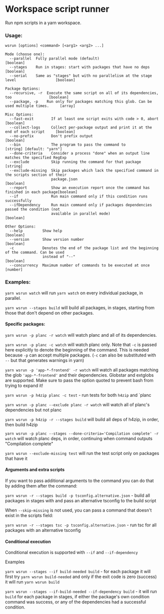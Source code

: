 # Workspace script runner

Run npm scripts in a yarn workspace.

### Usage:

```
wsrun [options] <command> [<arg1> <arg2> ...]

Mode (choose one):
  --parallel  Fully parallel mode (default)                                                [boolean]
  --stages    Run in stages: start with packages that have no deps                         [boolean]
  --serial    Same as "stages" but with no parallelism at the stage level                  [boolean]

Package Options:
  --recursive, -r  Execute the same script on all of its dependencies, too                 [boolean]
  --package, -p    Run only for packages matching this glob. Can be used multiple times.     [array]

Misc Options:
  --fast-exit        If at least one script exits with code > 0, abort                     [boolean]
  --collect-logs     Collect per-package output and print it at the end of each script     [boolean]
  --no-prefix        Don't prefix output                                                   [boolean]
  --bin              The program to pass the command to                   [string] [default: "yarn"]
  --done-criteria    Consider a process "done" when an output line matches the specified RegExp
  --exclude          Skip running the command for that package                              [string]
  --exclude-missing  Skip packages which lack the specified command in the scripts section of their
                     package.json                                                          [boolean]
  --report           Show an execution report once the command has finished in each package[boolean]
  --if               Run main command only if this condition runs successfully
  --ifDependency     Run main command only if packages dependencies passed the condition (not
                     available in parallel mode)                                           [boolean]

Other Options:
  --help         Show help                                                                 [boolean]
  --version      Show version number                                                       [boolean]
  -c             Denotes the end of the package list and the beginning of the command. Can be used
                 instead of "--"                                                           [boolean]
  --concurrency  Maximum number of commands to be executed at once                          [number]

```

### Examples:

`yarn wsrun watch` will run `yarn watch` on every individual package, in parallel.

`yarn wsrun --stages build` will build all packages, in stages, starting from those that don't depend on other packages.

#### Specific packages:

`yarn wsrun -p planc -r watch` will watch planc and all of its dependencies.

`yarn wsrun -p planc -c watch` will watch planc only. Note that `-c` is passed here explicitly to
denote the beginning of the command. This is needed because `-p` can accept multiple packages. (`-c`
can also be substituted with `--` but that generates warnings in yarn)

`yarn wsrun -p 'app-*-frontend' -r watch` will watch all packages matching the glob
`'app-*-frontend'` and their dependencies. Globstar and extglobs are supported. Make sure to pass
the option quoted to prevent bash from trying to expand it!

`yarn wsrun -p h4zip planc -c test` - run tests for both `h4zip` and `planc

`yarn wsrun -p planc --exclude planc -r watch` will watch all of planc's dependencies but not planc

`yarn wsrun -p h4zip -r --stages build` will build all deps of h4zip, in order, then build h4zip

`yarn wsrun -p planc --stages --done-criteria='Compilation complete' -r watch` will watch planc deps,
in order, continuing when command outputs "Compilation complete"

`yarn wsrun --exclude-missing test` will run the test script only on packages that have it

#### Arguments and extra scripts

If you want to pass additional arguments to the command you can do that by adding them after the
command:

`yarn wsrun -r --stages build -p tsconfig.alternative.json` - build all packages in stages with
and pass an alternative tsconfig to the build script

When `--skip-missing` is not used, you can pass a command that doesn't exist in the scripts field:

`yarn wsrun -r --stages tsc -p tsconfig.alternative.json` - run tsc for all packages with an alternative tsconfig

#### Conditional execution

Conditional execution is supported with `--if` and `--if-dependency`

Examples

`yarn wsrun --stages --if build-needed build` - for each package it will first try `yarn wsrun build-needed` and only if the exit code is zero (success) it will run `yarn wsrun build`

`yarn wsrun --stages --if-build-needed --if-dependency build` - it will run `build` for each package in stages, if either the package's own condition command was success, or any of the dependencies had a successful condition.
